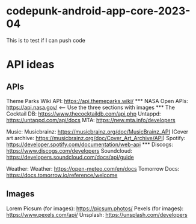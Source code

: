 # codepunk-android-app-core-2023-04

This is to test if I can push code

API ideas
======================

APIs
----------------------
Theme Parks Wiki API: https://api.themeparks.wiki/
*** NASA Open APIs: https://api.nasa.gov/ <-- Use the three sections with images
*** The Cocktail DB: https://www.thecocktaildb.com/api.php
Untappd: https://untappd.com/api/docs
MTA: https://new.mta.info/developers

Music:
Musicbrainz: https://musicbrainz.org/doc/MusicBrainz_API
(Cover art archive: https://musicbrainz.org/doc/Cover_Art_Archive/API)
Spotify: https://developer.spotify.com/documentation/web-api
*** Discogs: https://www.discogs.com/developers
Soundcloud: https://developers.soundcloud.com/docs/api/guide

Weather:
Weather: https://open-meteo.com/en/docs
Tomorrow Docs: https://docs.tomorrow.io/reference/welcome

Images
----------------------
Lorem Picsum (for images): https://picsum.photos/
Pexels (for images): https://www.pexels.com/api/
Unsplash: https://unsplash.com/developers
